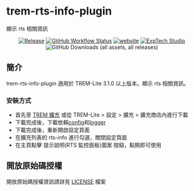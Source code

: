 # trem-rts-info-plugin
 
顯示 rts 相關資訊

<div align="center">
<a href="https://github.com/ExpTechTW/trem-rts-info-plugin/releases/latest"><img alt="Release" src="https://img.shields.io/github/v/release/ExpTechTW/trem-rts-info-plugin"></a>
<a href="https://github.com/ExpTechTW/TREM-Lite/actions/workflows/github_actions.yml"><img alt="GitHub Workflow Status" src="https://github.com/ExpTechTW/TREM-Lite/actions/workflows/github_actions.yml/badge.svg"></a>
<a href="https://exptech.dev/trem"><img alt="website" src="https://img.shields.io/badge/website-exptech.dev-purple.svg"></a>
<a href="https://discord.gg/5dbHqV8ees"><img alt="ExpTech Studio"  src="https://img.shields.io/discord/926545182407688273?color=%235865F2&logo=discord&logoColor=white"></a>
<img alt="GitHub Downloads (all assets, all releases)" src="https://img.shields.io/github/downloads/ExpTechTW/trem-rts-info-plugin/total">
</div>

## 簡介

trem-rts-info-plugin 適用於 TREM-Lite 3.1.0 以上版本。顯示 rts 相關資訊。

### 安裝方式

- 首先至 [TREM 擴充](https://exptechtw.github.io/trem-plugins/) 或從 TREM-Lite > 設定 > 擴充 > 擴充商店內進行下載
- 下載完成後，下載依賴[config](https://github.com/ExpTechTW/trem-config-plugin)和[logger](https://github.com/ExpTechTW/trem-logger-plugin)
- 下載完成後，重新開啟設定頁面
- 在擴充列表的 rts-info 進行勾選，關閉設定頁面
- 在主頁點擊 提示說明(RTS 監控面板)圖案 按鈕，點開即可使用

## 開放原始碼授權

開放原始碼授權資訊請詳見 [LICENSE](LICENSE) 檔案

